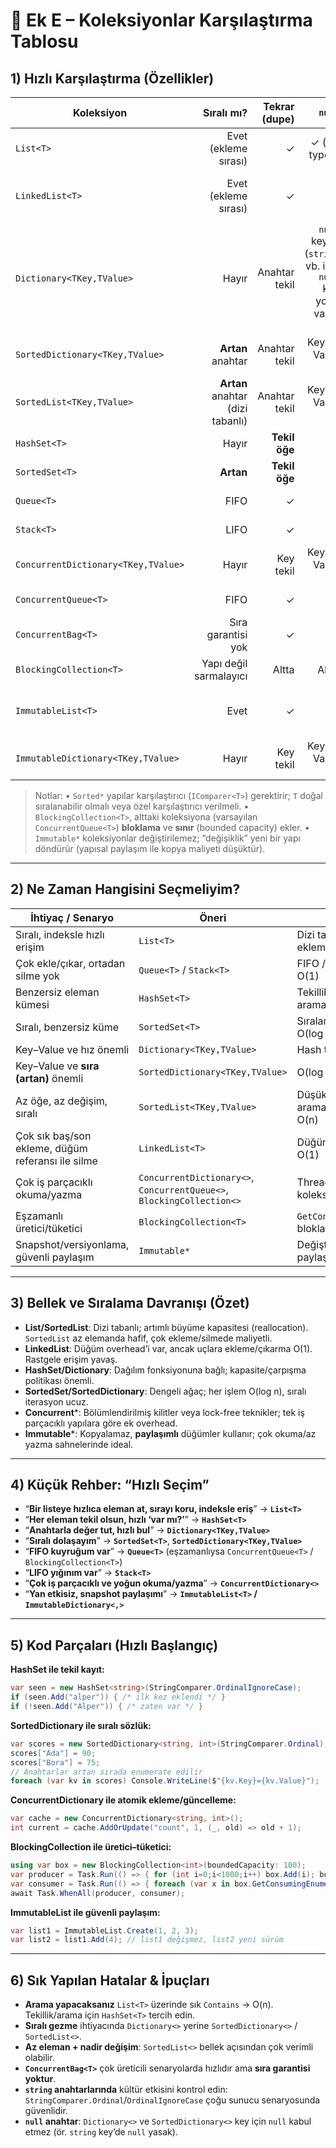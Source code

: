 # 📖 Ek E – Koleksiyonlar Karşılaştırma Tablosu

## 1) Hızlı Karşılaştırma (Özellikler)

| Koleksiyon                          |                       Sıralı mı? | Tekrar (dupe) |                                                   `null` |    Arama (ortalama) |              Ekleme (ortalama) |           Silme (ortalama) |                     Thread-safe |
| ----------------------------------- | -------------------------------: | ------------: | -------------------------------------------------------: | ------------------: | -----------------------------: | -------------------------: | ------------------------------: |
| `List<T>`                           |             Evet (ekleme sırası) |             ✓ |                                            ✓ (ref types) |                O(n) |                    Amort. O(1) |                       O(n) |                               ✗ |
| `LinkedList<T>`                     |             Evet (ekleme sırası) |             ✓ |                                                        ✓ |                O(n) |     O(1) düğüm referansı varsa | O(1) düğüm referansı varsa |                               ✗ |
| `Dictionary<TKey,TValue>`           |                            Hayır | Anahtar tekil | `null` key ✗ (`string` vb. için `null` key yok), value ✓ |                O(1) |                           O(1) |                       O(1) |                               ✗ |
| `SortedDictionary<TKey,TValue>`     |                **Artan** anahtar | Anahtar tekil |                                           Key ✗, Value ✓ |            O(log n) |                       O(log n) |                   O(log n) |                               ✗ |
| `SortedList<TKey,TValue>`           | **Artan** anahtar (dizi tabanlı) | Anahtar tekil |                                           Key ✗, Value ✓ | O(log n) + kaydırma |                  Ekle/Sil O(n) |                       O(n) |                               ✗ |
| `HashSet<T>`                        |                            Hayır | **Tekil öğe** |                                                        ✓ |                O(1) |                           O(1) |                       O(1) |                               ✗ |
| `SortedSet<T>`                      |                        **Artan** | **Tekil öğe** |                                                        ✓ |            O(log n) |                       O(log n) |                   O(log n) |                               ✗ |
| `Queue<T>`                          |                             FIFO |             ✓ |                                                        ✓ |     O(n) (içerikse) |                           O(1) |             O(1) (Dequeue) |                               ✗ |
| `Stack<T>`                          |                             LIFO |             ✓ |                                                        ✓ |     O(n) (içerikse) |                           O(1) |                 O(1) (Pop) |                               ✗ |
| `ConcurrentDictionary<TKey,TValue>` |                            Hayır |     Key tekil |                                           Key ✗, Value ✓ |              \~O(1) |                         \~O(1) |                     \~O(1) |                           **✓** |
| `ConcurrentQueue<T>`                |                             FIFO |             ✓ |                                                        ✓ |                O(n) |                           O(1) |          O(1) (TryDequeue) |                           **✓** |
| `ConcurrentBag<T>`                  |               Sıra garantisi yok |             ✓ |                                                        ✓ |                O(n) |                           O(1) |                       O(1) |                           **✓** |
| `BlockingCollection<T>`             |           Yapı değil sarmalayıcı |         Altta |                                                    Altta |               Altta |           Altta + **bloklama** |       Altta + **bloklama** |                           **✓** |
| `ImmutableList<T>`                  |                             Evet |             ✓ |                                                        ✓ |                O(n) | O(log n) amort. (yapıya bağlı) |                   O(log n) | Paylaşılabilir (okuyucu-odaklı) |
| `ImmutableDictionary<TKey,TValue>`  |                            Hayır |     Key tekil |                                           Key ✗, Value ✓ |            O(log n) |                       O(log n) |                   O(log n) |                  Paylaşılabilir |

> Notlar:
> • `Sorted*` yapılar karşılaştırıcı (`IComparer<T>`) gerektirir; `T` doğal sıralanabilir olmalı veya özel karşılaştırıcı verilmeli.
> • `BlockingCollection<T>`, alttaki koleksiyona (varsayılan `ConcurrentQueue<T>`) **bloklama** ve **sınır** (bounded capacity) ekler.
> • `Immutable*` koleksiyonlar değiştirilemez; “değişiklik” yeni bir yapı döndürür (yapısal paylaşım ile kopya maliyeti düşüktür).

---

## 2) Ne Zaman Hangisini Seçmeliyim?

| İhtiyaç / Senaryo                                 | Öneri                                                                 | Gerekçe                                       |
| ------------------------------------------------- | --------------------------------------------------------------------- | --------------------------------------------- |
| Sıralı, indeksle hızlı erişim                     | `List<T>`                                                             | Dizi tabanlı; amort. O(1) ekleme, O(1) indeks |
| Çok ekle/çıkar, ortadan silme yok                 | `Queue<T>` / `Stack<T>`                                               | FIFO / LIFO işlemleri O(1)                    |
| Benzersiz eleman kümesi                           | `HashSet<T>`                                                          | Tekillik + O(1) ortalama arama/ekleme         |
| Sıralı, benzersiz küme                            | `SortedSet<T>`                                                        | Sıralama + tekillik + O(log n)                |
| Key–Value ve hız önemli                           | `Dictionary<TKey,TValue>`                                             | Hash tabanlı; \~O(1)                          |
| Key–Value ve **sıra (artan)** önemli              | `SortedDictionary<TKey,TValue>`                                       | O(log n), ağaç tabanlı                        |
| Az öğe, az değişim, sıralı                        | `SortedList<TKey,TValue>`                                             | Düşük bellek + hızlı arama; ekleme/silme O(n) |
| Çok sık baş/son ekleme, düğüm referansı ile silme | `LinkedList<T>`                                                       | Düğüm referansı varsa O(1)                    |
| Çok iş parçacıklı okuma/yazma                     | `ConcurrentDictionary<>`, `ConcurrentQueue<>`, `BlockingCollection<>` | Thread-safe koleksiyonlar                     |
| Eşzamanlı üretici/tüketici                        | `BlockingCollection<T>`                                               | `GetConsumingEnumerable`, bloklama            |
| Snapshot/versiyonlama, güvenli paylaşım           | `Immutable*`                                                          | Değiştirilemez + yapısal paylaşım             |

---

## 3) Bellek ve Sıralama Davranışı (Özet)

* **List/SortedList**: Dizi tabanlı; artımlı büyüme kapasitesi (reallocation). `SortedList` az elemanda hafif, çok ekleme/silmede maliyetli.
* **LinkedList**: Düğüm overhead’i var, ancak uçlara ekleme/çıkarma O(1). Rastgele erişim yavaş.
* **HashSet/Dictionary**: Dağılım fonksiyonuna bağlı; kapasite/çarpışma politikası önemli.
* **SortedSet/SortedDictionary**: Dengeli ağaç; her işlem O(log n), sıralı iterasyon ucuz.
* **Concurrent**\*: Bölümlendirilmiş kilitler veya lock-free teknikler; tek iş parçacıklı yapılara göre ek overhead.
* **Immutable**\*: Kopyalamaz, **paylaşımlı** düğümler kullanır; çok okuma/az yazma sahnelerinde ideal.

---

## 4) Küçük Rehber: “Hızlı Seçim”

* “**Bir listeye hızlıca eleman at, sırayı koru, indeksle eriş**” → **`List<T>`**
* “**Her eleman tekil olsun, hızlı ‘var mı?’**” → **`HashSet<T>`**
* “**Anahtarla değer tut, hızlı bul**” → **`Dictionary<TKey,TValue>`**
* “**Sıralı dolaşayım**” → **`SortedSet<T>`**, **`SortedDictionary<TKey,TValue>`**
* “**FIFO kuyruğum var**” → **`Queue<T>`** (eşzamanlıysa `ConcurrentQueue<T>` / `BlockingCollection<T>`)
* “**LIFO yığınım var**” → **`Stack<T>`**
* “**Çok iş parçacıklı ve yoğun okuma/yazma**” → **`ConcurrentDictionary<>`**
* “**Yan etkisiz, snapshot paylaşımı**” → **`ImmutableList<T>` / `ImmutableDictionary<,>`**

---

## 5) Kod Parçaları (Hızlı Başlangıç)

**HashSet ile tekil kayıt:**

```csharp
var seen = new HashSet<string>(StringComparer.OrdinalIgnoreCase);
if (seen.Add("alper")) { /* ilk kez eklendi */ }
if (!seen.Add("Alper")) { /* zaten var */ }
```

**SortedDictionary ile sıralı sözlük:**

```csharp
var scores = new SortedDictionary<string, int>(StringComparer.Ordinal);
scores["Ada"] = 90;
scores["Bora"] = 75;
// Anahtarlar artan sırada enumerate edilir
foreach (var kv in scores) Console.WriteLine($"{kv.Key}={kv.Value}");
```

**ConcurrentDictionary ile atomik ekleme/güncelleme:**

```csharp
var cache = new ConcurrentDictionary<string, int>();
int current = cache.AddOrUpdate("count", 1, (_, old) => old + 1);
```

**BlockingCollection ile üretici–tüketici:**

```csharp
using var box = new BlockingCollection<int>(boundedCapacity: 100);
var producer = Task.Run(() => { for (int i=0;i<1000;i++) box.Add(i); box.CompleteAdding(); });
var consumer = Task.Run(() => { foreach (var x in box.GetConsumingEnumerable()) Process(x); });
await Task.WhenAll(producer, consumer);
```

**ImmutableList ile güvenli paylaşım:**

```csharp
var list1 = ImmutableList.Create(1, 2, 3);
var list2 = list1.Add(4); // list1 değişmez, list2 yeni sürüm
```

---

## 6) Sık Yapılan Hatalar & İpuçları

* **Arama yapacaksanız** `List<T>` üzerinde sık `Contains` → O(n). Tekillik/arama için `HashSet<T>` tercih edin.
* **Sıralı gezme** ihtiyacında `Dictionary<>` yerine `SortedDictionary<>` / `SortedList<>`.
* **Az eleman + nadir değişim**: `SortedList<>` bellek açısından çok verimli olabilir.
* **`ConcurrentBag<T>`** çok üreticili senaryolarda hızlıdır ama **sıra garantisi yoktur**.
* **`string` anahtarlarında** kültür etkisini kontrol edin: `StringComparer.Ordinal`/`OrdinalIgnoreCase` çoğu sunucu senaryosunda güvenlidir.
* **`null` anahtar**: `Dictionary<>` ve `SortedDictionary<>` key için `null` kabul etmez (ör. `string` key’de `null` yasak).
